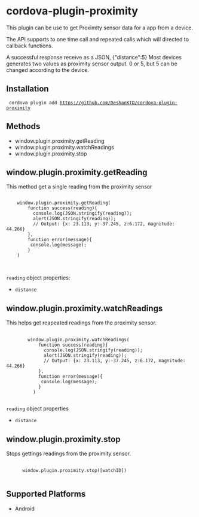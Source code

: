cordova-plugin-proximity
=========================

This plugin can be use to get Proximity sensor data for a app from a device.

The API supports to one time call and repeated calls which will directed to callback functions.

A successful response receive as a JSON, {"distance":5}
Most devices generates two values as proximity sensor output. 0 or 5, but 5 can be changed 
according to the device.


Installation
--------------

<code> cordova plugin add https://github.com/DeshanKTD/cordova-plugin-proximity </code>

Methods
-------
- window.plugin.proximity.getReading
- window.plugin.proximity.watchReadings
- window.plugin.proximity.stop


window.plugin.proximity.getReading
-----------------------------------

This method get a single reading from the proximity sensor

<pre>
<code>
	window.plugin.proximity.getReading(
	    function success(reading){
	      console.log(JSON.stringify(reading)); 
	      alert(JSON.stringify(reading));
	      // Output: {x: 23.113, y:-37.245, z:6.172, magnitude: 44.266}
	    }, 
	    function error(message){
	     console.log(message);
	    }
  	)
  </code>
 </pre>

 `reading` object properties:
 - `distance`


window.plugin.proximity.watchReadings
----------------------------------

This helps get reapeated readings from the proximity sensor.

<pre>
	<code>
		window.plugin.proximity.watchReadings(
		    function success(reading){
		      console.log(JSON.stringify(reading));
		      alert(JSON.stringify(reading)); 
		      // Output: {x: 23.113, y:-37.245, z:6.172, magnitude: 44.266}
		    }, 
		    function error(message){
		     console.log(message);
		    }
		  )
	</code>
</pre>


 `reading` object properties
 - `distance`




window.plugin.proximity.stop
----------------------------

Stops gettings readings from the proximity sensor.
<pre>
	<code>
	  window.plugin.proximity.stop([watchID])
	</code>
</pre>

Supported Platforms
--------------------

- Android
